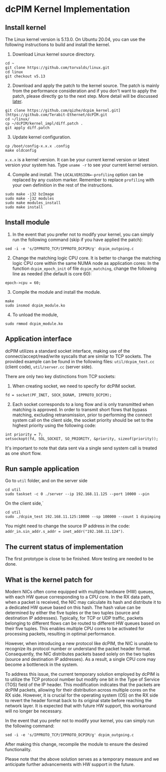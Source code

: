 # dcPIM Kernel Implementation


## Install kernel
The Linux kernel version is 5.13.0. On Ubuntu 20.04, you can use the following instructions to build and install the kernel.

1. Download Linux kernel source directory.

```
cd ~
git clone https://github.com/torvalds/linux.git
cd linux
git checkout v5.13
```

2. Download and apply the patch to the kernel source. The patch is mainly from the performance consideration and if you don't want to apply the patch, please directly go to the next step. More detail will be discussed [later](#what-is-the-kernel-patch-for).

```
git clone https://github.com/qizhe/dcpim_kernel.git](https://github.com/Terabit-Ethernet/dcPIM.git
cd ~/linux/
cp ~/dcPIM/kernel_impl/diff.patch .
git apply diff.patch
```

3. Update kernel configuration.

```
cp /boot/config-x.x.x .config
make oldconfig
```
`x.x.x` is a kernel version. It can be your current kernel version or latest version your system has. Type  `uname -r` to see your current kernel version.

4. Compile and install. The `LOCALVERSION=-profiling` option can be replaced by any custom marker. Remember to replace `profiling` with your own definition in the rest of the instructions.

```
sudo make -j32 bzImage
sudo make -j32 modules
sudo make modules_install
sudo make install
```

## Install module 

1. In the event that you prefer not to modify your kernel, you can simply run the following command (skip if you have applied the patch):
```
sed -i -e 's/IPPROTO_TCP/IPPROTO_DCPIM/g' dcpim_outgoing.c
```
2. Change the matching logic CPU core. It is better to change the matching logic CPU core within the same NUMA node as application cores:
In the function `dcpim_epoch_init` of file `dcpim_matching`, change the following line as needed (the default is core 60):
```
epoch->cpu = 60;
```
3. Compile the module and install the module.
```
make
sudo insmod dcpim_module.ko
```
4. To unload the module,
```
sudo rmmod dcpim_module.ko
```
## Application interface 
dcPIM utilizes a standard socket interface, making use of the connect/accept/read/write syscalls that are similar to TCP sockets. The provided example can be found in the following files:
`util/dcpim_test.cc` (client code),
`util/server.cc` (server side).

There are only two key distinctions from TCP sockets:

1. When creating socket, we need to specify for dcPIM socket.
```
fd = socket(PF_INET, SOCK_DGRAM, IPPROTO_DCPIM);
```

2. Each socket corresponds to a long flow and is only transmitted when matching is approved. In order to transmit short flows that bypass matching, excluding retransmission, prior to performing the connect system call on the client side, the socket priority should be set to the highest priority using the following code:
```
int priority = 7;
setsockopt(fd, SOL_SOCKET, SO_PRIORITY, &priority, sizeof(priority));
```
It's important to note that data sent via a single send system call is treated as one short flow.

## Run sample application

Go to `util` folder, and on the server side
```
cd util
sudo taskset -c 0 ./server --ip 192.168.11.125 --port 10000 --pin 
```

On the client side,`
```
cd util
sudo ./dcpim_test 192.168.11.125:10000 --sp 100000 --count 1 dcpimping
```
You might need to change the source IP address in the code: `addr_in.sin_addr.s_addr = inet_addr("192.168.11.124")`.

## The current status of implementation
The first prototype is close to be finished. More testing are needed to be done.

## What is the kernel patch for
Modern NICs often come equipped with multiple hardware (HW) queues, with each HW queue corresponding to a CPU core. In the RX data path, when a packet is received, the NIC may calculate its hash and distribute it to a dedicated HW queue based on this hash. The hash value can be determined by either the five tuples or the two tuples (source and destination IP addresses). Typically, for TCP or UDP traffic, packets belonging to different flows can be routed to different HW queues based on their five tuples. This enables multiple CPU cores to be activated for processing packets, resulting in optimal performance.

However, when introducing a new protocol like dcPIM, the NIC is unable to recognize its protocol number or understand the packet header format. Consequently, the NIC distributes packets based solely on the two tuples (source and destination IP addresses). As a result, a single CPU core may become a bottleneck in the system.

To address this issue, the current temporary solution employed by dcPIM is to utilize the TCP protocol number but modify one bit in the Type of Service (TOS) field of the IP header. This modification indicates that the packets are dcPIM packets, allowing for their distribution across multiple cores on the RX side. However, it is crucial for the operating system (OS) on the RX side to revert the header format back to its original state before reaching the network layer. It is expected that with future HW support, this workaround will no longer be necessary.

In the event that you prefer not to modify your kernel, you can simply run the following command:
```
sed -i -e 's/IPPROTO_TCP/IPPROTO_DCPIM/g' dcpim_outgoing.c
```
After making this change, recompile the module to ensure the desired functionality.

Please note that the above solution serves as a temporary measure and we anticipate further advancements with HW support in the future.
